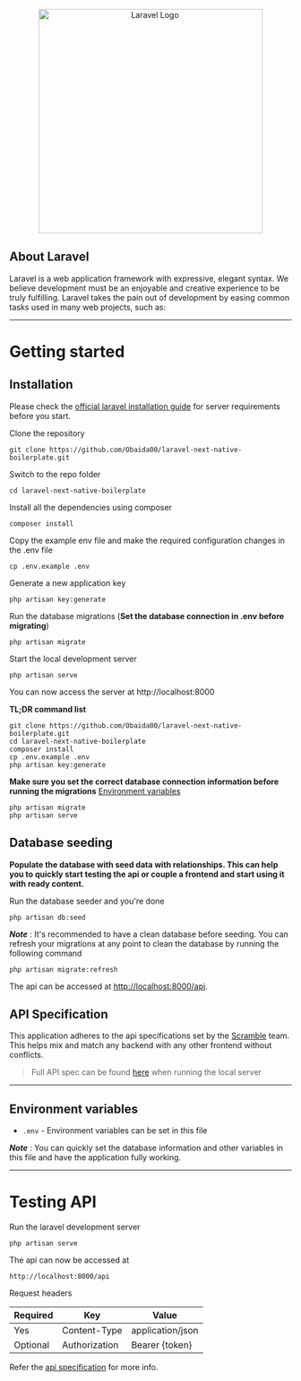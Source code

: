 <p align="center"><a href="https://laravel.com" target="_blank"><img src="https://raw.githubusercontent.com/laravel/art/master/logo-lockup/5%20SVG/2%20CMYK/1%20Full%20Color/laravel-logolockup-cmyk-red.svg" width="400" alt="Laravel Logo"></a></p>

## About Laravel

Laravel is a web application framework with expressive, elegant syntax. We believe development must be an enjoyable and creative experience to be truly fulfilling. Laravel takes the pain out of development by easing common tasks used in many web projects, such as:

----------
# Getting started

## Installation

Please check the [official laravel installation guide](https://laravel.com/docs/5.4/installation#installation) for server requirements before you start.

Clone the repository

    git clone https://github.com/Obaida00/laravel-next-native-boilerplate.git

Switch to the repo folder

    cd laravel-next-native-boilerplate

Install all the dependencies using composer

    composer install

Copy the example env file and make the required configuration changes in the .env file

    cp .env.example .env

Generate a new application key

    php artisan key:generate

Run the database migrations (**Set the database connection in .env before migrating**)

    php artisan migrate

Start the local development server

    php artisan serve

You can now access the server at http://localhost:8000

**TL;DR command list**

    git clone https://github.com/Obaida00/laravel-next-native-boilerplate.git
    cd laravel-next-native-boilerplate
    composer install
    cp .env.example .env
    php artisan key:generate
    
**Make sure you set the correct database connection information before running the migrations** [Environment variables](#environment-variables)

    php artisan migrate
    php artisan serve

## Database seeding

**Populate the database with seed data with relationships. This can help you to quickly start testing the api or couple a frontend and start using it with ready content.**

Run the database seeder and you're done

    php artisan db:seed

***Note*** : It's recommended to have a clean database before seeding. You can refresh your migrations at any point to clean the database by running the following command

    php artisan migrate:refresh

The api can be accessed at [http://localhost:8000/api](http://localhost:8000/api).

## API Specification

This application adheres to the api specifications set by the [Scramble](https://github.com/dedoc/scramble) team. This helps mix and match any backend with any other frontend without conflicts.

> Full API spec can be found [here](http://localhost:8000/api/docs) when running the local server

----------
## Environment variables

- `.env` - Environment variables can be set in this file

***Note*** : You can quickly set the database information and other variables in this file and have the application fully working.

----------
# Testing API

Run the laravel development server

    php artisan serve

The api can now be accessed at

    http://localhost:8000/api

Request headers

| **Required** 	| **Key**              	| **Value**            	|
|----------	|------------------	|------------------	|
| Yes      	| Content-Type     	| application/json 	|
| Optional 	| Authorization    	| Bearer {token}  	|

Refer the [api specification](#api-specification) for more info.